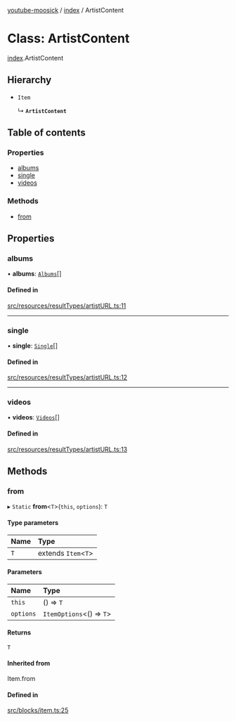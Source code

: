 [youtube-moosick](../README.md) / [index](../modules/index.md) / ArtistContent

# Class: ArtistContent

[index](../modules/index.md).ArtistContent

## Hierarchy

- `Item`

  ↳ **`ArtistContent`**

## Table of contents

### Properties

- [albums](index.ArtistContent.md#albums)
- [single](index.ArtistContent.md#single)
- [videos](index.ArtistContent.md#videos)

### Methods

- [from](index.ArtistContent.md#from)

## Properties

### albums

• **albums**: [`Albums`](index.Albums.md)[]

#### Defined in

[src/resources/resultTypes/artistURL.ts:11](https://github.com/EvasiveXkiller/youtube-moosick/blob/24ea418/src/resources/resultTypes/artistURL.ts#L11)

___

### single

• **single**: [`Single`](index.Single.md)[]

#### Defined in

[src/resources/resultTypes/artistURL.ts:12](https://github.com/EvasiveXkiller/youtube-moosick/blob/24ea418/src/resources/resultTypes/artistURL.ts#L12)

___

### videos

• **videos**: [`Videos`](index.Videos.md)[]

#### Defined in

[src/resources/resultTypes/artistURL.ts:13](https://github.com/EvasiveXkiller/youtube-moosick/blob/24ea418/src/resources/resultTypes/artistURL.ts#L13)

## Methods

### from

▸ `Static` **from**<`T`\>(`this`, `options`): `T`

#### Type parameters

| Name | Type |
| :------ | :------ |
| `T` | extends `Item`<`T`\> |

#### Parameters

| Name | Type |
| :------ | :------ |
| `this` | () => `T` |
| `options` | `ItemOptions`<() => `T`\> |

#### Returns

`T`

#### Inherited from

Item.from

#### Defined in

[src/blocks/item.ts:25](https://github.com/EvasiveXkiller/youtube-moosick/blob/24ea418/src/blocks/item.ts#L25)
